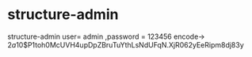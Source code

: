 # structure-admin
structure-admin
user= admin ,password = 123456 encode->  $2a$10$P1toh0McUVH4upDpZBruTuYthLsNdUFqN.XjR062yEeRipm8dj83y